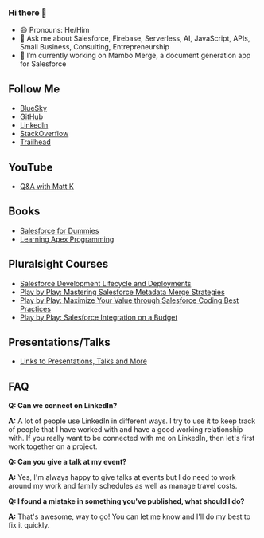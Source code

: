 ### Hi there 👋

<!--
**the1mattkaufman/the1mattkaufman** is a ✨ _special_ ✨ repository because its `README.md` (this file) appears on your GitHub profile.
Here are some ideas to get you started:
- 🌱 I’m currently learning ...
- 👯 I’m looking to collaborate on ...
- 🤔 I’m looking for help with ...
- 📫 How to reach me: ...
- ⚡ Fun fact: ...

-->
- 😄 Pronouns: He/Him
- 💬 Ask me about Salesforce, Firebase, Serverless, AI, JavaScript, APIs, Small Business, Consulting, Entrepreneurship
- 🔭 I’m currently working on Mambo Merge, a document generation app for Salesforce

## Follow Me
- [BlueSky](https://bsky.app/profile/the1mattkaufman.bsky.social)
- [GitHub](https://github.com/the1mattkaufman)
- [LinkedIn](https://www.linkedin.com/in/the1mattkaufman/)
- [StackOverflow](https://stackoverflow.com/users/8112708/matt-kaufman)
- [Trailhead](https://www.salesforce.com/trailblazer/the1mattkaufman)

## YouTube
- [Q&A with Matt K](https://www.youtube.com/playlist?list=PLakc6339EiLantSBH8czRw6mjfYshggFP)

## Books
- [Salesforce for Dummies](https://www.amazon.com/Salesforce-com-Dummies-Tom-Wong/dp/0470590718)
- [Learning Apex Programming](https://www.packtpub.com/product/learning-apex-programming/9781782173977)

## Pluralsight Courses
- [Salesforce Development Lifecycle and Deployments](https://www.pluralsight.com/courses/salesforce-development-lifecycle-deployments)
- [Play by Play: Mastering Salesforce Metadata Merge Strategies](https://www.pluralsight.com/courses/play-by-play-mastering-salesforce-metadata-merge-strategies)
- [Play by Play: Maximize Your Value through Salesforce Coding Best Practices](https://www.pluralsight.com/courses/play-by-play-maximize-value-through-salesforce-coding-best-practices)
- [Play by Play: Salesforce Integration on a Budget](https://www.pluralsight.com/courses/play-by-play-salesforce-integration-on-a-budget)

## Presentations/Talks
- [Links to Presentations, Talks and More](/presentations#presentations-talks-and-more)

## FAQ

**Q: Can we connect on LinkedIn?**

**A:** A lot of people use LinkedIn in different ways. I try to use it to keep track of people that I have worked with and have a good working relationship with. If you really want to be connected with me on LinkedIn, then let's first work together on a project.

**Q: Can you give a talk at my event?**

**A:** Yes, I'm always happy to give talks at events but I do need to work around my work and family schedules as well as manage travel costs.

**Q: I found a mistake in something you've published, what should I do?**

**A:** That's awesome, way to go! You can let me know and I'll do my best to fix it quickly.
